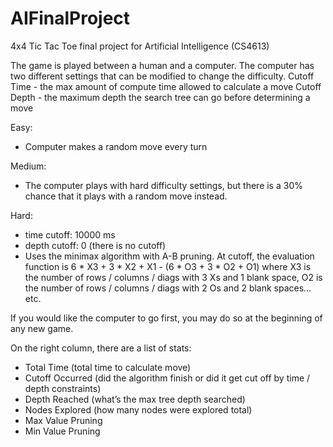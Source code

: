 # AIFinalProject
4x4 Tic Tac Toe final project for Artificial Intelligence (CS4613)

The game is played between a human and a computer. The computer has two different settings that can be modified to change the difficulty.
Cutoff Time - the max amount of compute time allowed to calculate a move
Cutoff Depth - the maximum depth the search tree can go before determining a move

Easy:
  - Computer makes a random move every turn

Medium:
  - The computer plays with hard difficulty settings, but there is a 30% chance that it plays with a random move instead.

Hard:
  - time cutoff: 10000 ms
  - depth cutoff: 0 (there is no cutoff)
  - Uses the minimax algorithm with A-B pruning. At cutoff, the evaluation function is 6 * X3 + 3 * X2 + X1 - (6 * O3 + 3 * O2 + O1) where X3 is the number of rows / columns / diags with 3 Xs and 1 blank space, O2 is the number of rows / columns / diags with 2 Os and 2 blank spaces…etc.

If you would like the computer to go first, you may do so at the beginning of any new game.

On the right column, there are a list of stats:
  - Total Time (total time to calculate move)
  - Cutoff Occurred (did the algorithm finish or did it get cut off by time / depth constraints)
  - Depth Reached (what’s the max tree depth searched)
  - Nodes Explored (how many nodes were explored total)
  - Max Value Pruning
  - Min Value Pruning
